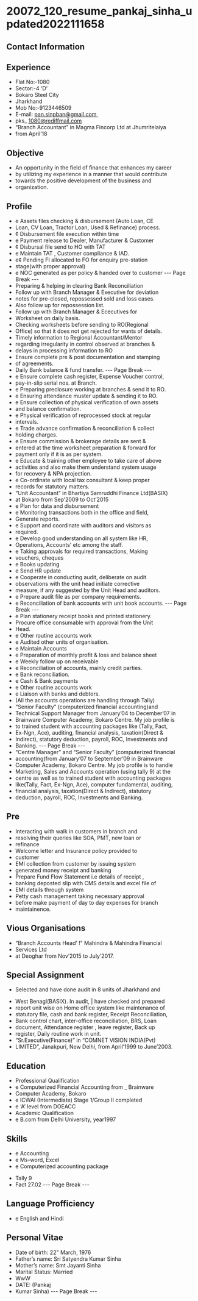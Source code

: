 # 20072_120_resume_pankaj_sinha_updated2022111658

## Contact Information



## Experience

* Flat No:-1080
* Sector:-4 ‘D’
* Bokaro Steel City
* Jharkhand
* Mob No:-9123446509
* E-mail: pan.sinpban@gmail.com,
* pks_ 1080@rediffmail.com
* “Branch Accountant” in Magma Fincorp Ltd at Jhumritelaiya
* from April’18


## Objective

* An opportunity in the field of finance that enhances my career
* by utilizing my experience in a manner that would contribute
* towards the positive development of the business and
* organization.


## Profile

* e Assets files checking & disbursement (Auto Loan, CE
* Loan, CV Loan, Tractor Loan, Used & Refinance) process.
* ¢ Disbursement file execution within time
* e Payment release to Dealer, Manufacturer & Customer
* ¢ Disbursal file send to HO with TAT
* e Maintain TAT , Customer compliance & IAD.
* e¢ Pending FI allocated to FO for enquiry pre-station
* stage(with proper approval)
* e NOC generated as per policy & handed over to customer
--- Page Break ---
* Preparing & helping in clearing Bank Reconciliation
* Follow up with Branch Manager & Executive for deviation
* notes for pre-closed, repossessed sold and loss cases.
* Also follow up for repossession list.
* Follow up with Branch Manager & Ececutives for
* Worksheet on daily basis.
* Checking worksheets before sending to RO(Regional
* Office) so that it does not get rejected for wants of details.
* Timely information to Regional Accountant/Mentor
* regarding irregularity in control observed at branches &
* delays in processing information to RO
* Ensure complete pre & post documentation and stamping
* of agreements.
* Daily Bank balance & fund transfer.
--- Page Break ---
* e Ensure complete cash register, Expense Voucher control,
* pay-in-slip serial nos. at Branch.
* e Preparing preclosure working at branches & send it to RO.
* e Ensuring attendance muster update & sending it to RO.
* e Ensure collection of physical verification of own assets
* and balance confirmation.
* e Physical verification of reprocessed stock at regular
* intervals.
* e Trade advance confirmation & reconciliation & collect
* holding charges.
* e Ensure commission & brokerage details are sent &
* entered at the time worksheet preparation & forward for
* payment only if it is as per system.
* e Educate & training other employee to take care of above
* activities and also make them understand system usage
* for recovery & NPA projection.
* e Co-ordinate with local tax consultant & keep proper
* records for statutory matters.
* “Unit Accountant” in Bhartiya Samruddhi Finance Ltd(BASIX)
* at Bokaro from Sep’2009 to Oct’2015
* e Plan for data and disbursement
* e Monitoring transactions both in the office and field,
* Generate reports.
* e Support and coordinate with auditors and visitors as
* required.
* e Develop good understanding on all system like HR,
* Operations, Accounts’ etc among the staff.
* e Taking approvals for required transactions, Making
* vouchers, cheques
* e Books updating
* e Send HR update
* e Cooperate in conducting audit, deliberate on audit
* observations with the unit head initiate corrective
* measure, if any suggested by the Unit Head and auditors.
* e Prepare audit file as per company requirements.
* e Reconciliation of bank accounts with unit book accounts.
--- Page Break ---
* e Plan stationery receipt books and printed stationery.
* Procure office consumable with approval from the Unit
* Head.
* e Other routine accounts work
* e Audited other units of organisation.
* e Maintain Accounts
* e Preparation of monthly profit & loss and balance sheet
* e Weekly follow up on receivable
* e Reconciliation of accounts, mainly credit parties.
* e Bank reconciliation.
* e Cash & Bank payments
* e Other routine accounts work
* e Liaison with banks and debtors.
* (All the accounts operations are handling through Tally)
* “Senior Faculty” (computerized financial accounting)and
* Technical Support Manager from January’04 to December’07 in
* Brainware Computer Academy, Bokaro Centre. My job profile is
* to trained student with accounting packages like (Tally, Fact,
* Ex-Ngn, Ace), auditing, financial analysis, taxation(Direct &
* Indirect), statutory deduction, payroll, ROC, Investments and
* Banking.
--- Page Break ---
* “Centre Manager” and “Senior Faculty” (computerized financial
* accounting)from January’07 to September’09 in Brainware
* Computer Academy, Bokaro Centre. My job profile is to handle
* Marketing, Sales and Accounts operation (using tally 9) at the
* centre as well as to trained student with accounting packages
* like(Tally, Fact, Ex-Ngn, Ace), computer fundamental, auditing,
* financial analysis, taxation(Direct & Indirect), statutory
* deduction, payroll, ROC, Investments and Banking.


## Pre

* Interacting with walk in customers in branch and
* resolving their queries like SOA, PMT, new loan or
* refinance
* Welcome letter and Insurance policy provided to
* customer
* EMI collection from customer by issuing system
* generated money receipt and banking
* Prepare Fund Flow Statement i.e details of receipt ,
* banking deposted slip with CMS details and excel file of
* EMI details through system
* Petty cash management taking necessary approval
* before make payment of day to day expenses for branch
* maintainence.


## Vious Organisations

* “Branch Accounts Head’ !" Mahindra & Mahindra Financial
* Services Ltd
* at Deoghar from Nov’2015 to July’2017.


## Special Assignment

- Selected and have done audit in 8 units of Jharkhand and
* West Benagl(BASIX). In audit, | have checked and prepared
* report unit wise on Home office system like maintenance of
* statutory file, cash and bank register, Receipt Reconciliation,
* Bank control chart, inter-office reconciliation, BRS, Loan
* document, Attendance register , leave register, Back up
* register, Daily routine work in unit.
* “Sr.Executive(Finance)” in “COMNET VISION INDIA(Pvt)
* LIMITED”, Janakpuri, New Delhi, from April’1999 to June’2003.


## Education

* Professional Qualification
* e Computerized Financial Accounting from _ Brainware
* Computer Academy, Bokaro
* e ICWAI (Intermediate) Stage 1/Group II completed
* e ‘A’ level from DOEACC
* Academic Qualification
* e B.com from Delhi University, year1997


## Skills

* e Accounting
* e Ms-word, Excel
* e Computerized accounting package
- Tally 9
- Fact 27.02
--- Page Break ---


## Language Profficiency

* e English and Hindi


## Personal Vitae

* Date of birth: 22" March, 1976
* Father’s name: Sri Satyendra Kumar Sinha
* Mother’s name: Smt Jayanti Sinha
* Marital Status: Married
* WwW
* DATE: (Pankaj
* Kumar Sinha)
--- Page Break ---

